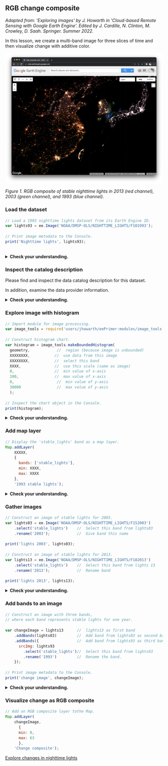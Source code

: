## RGB change composite    

_Adapted from: 'Exploring images' by J. Howarth in 'Cloud-based Remote Sensing with Google Earth Engine'. Edited by J. Cardille, N. Clinton, M. Crowley, D. Saah. Springer. Summer 2022._

In this lesson, we create a multi-band image for three slices of time and then visualize change with additive color.  

![RGB composite time](images/rgb_composite_time.png)

_Figure 1. RGB composite of stable nighttime lights in 2013 (red channel), 2003 (green channel), and 1993 (blue channel)._    

### Load the dataset

```js
// Load a 1993 nighttime lights dataset from its Earth Engine ID.
var lights93 = ee.Image('NOAA/DMSP-OLS/NIGHTTIME_LIGHTS/F101993');

// Print image metadata to the Console.
print('Nighttime lights', lights93);
```
<br>
<details>
<summary><b>Check your understanding.</b></summary>
<br>
<li>How many <b>bands</b> does this image contain?</li>
<br>
<li>How does the <b>image extent</b> differ from the previous image we explored?
</details>

### Inspect the catalog description  

Please find and inspect the data catalog description for this dataset.  

In addition, examine the data provider information.  

<details>
<summary><b>Check your understanding.</b></summary>
<br>
<li>What is the <b>pixel scale</b> of this image?</li>
<br>
<li>How does the <b>avg_vis</b> band differ from the <b>stable_lights</b> band?
</details>

### Explore image with histogram  

```js
// Import module for image processing.
var image_tools = require('users/jhowarth/eePrimer:modules/image_tools.js');

// Construct histogram chart.
var histogram = image_tools.makeBoundedHistogram(
  geometry,            //  region (because image is unbounded)
  XXXXXXXX,           //  use data from this image
  XXXXXXXX,           //  select this band
  XXXX,               //  use this scale (same as image)
  0,                  //  min value of x-axis
  100,                //  max value of x-axis
  0,                   //  min value of y-axis
  30000                //  max value of y-axis
  );

// Inspect the chart object in the Console.
print(histogram);

```

<details>
<summary><b>Check your understanding.</b></summary>
<br>
<li>What does the histogram show you about the image data?</li>
</details>


### Add map layer  

```js
// Display the 'stable_lights' band as a map layer.
Map.addLayer(
    XXXXX,
    {
      bands: ['stable_lights'],
      min: XXXX,
      max: XXXX
    },
    '1993 stable lights');
```

<details>
<summary><b>Check your understanding.</b></summary>
<br>
<li>What happens if you increase the min or decrease the max values of the visualization parameters? Why? </li>
</details>

### Gather images  

```js
// Construct an image of stable lights for 2003.
var lights03 = ee.Image('NOAA/DMSP-OLS/NIGHTTIME_LIGHTS/F152003')
    .select('stable_lights')    //  Select this band from lights03
    .rename('2003');            //  Give band this name  

print('lights 2003', lights03);

// Construct an image of stable lights for 2013.
var lights13 = ee.Image('NOAA/DMSP-OLS/NIGHTTIME_LIGHTS/F182013')
    .select('stable_lights')    //  Select this band from lights 13
    .rename('2013');            //  Rename band

print('lights 2013', lights13);
```

<details>
<summary><b>Check your understanding.</b></summary>
<br>
<li>What did the <b>.rename()</b> function do?</li>  
<br>
<li>Please draw a <b>flow chart</b> that depicts how we processed each image.</li>
</details>

### Add bands to an image

```js
// Construct an image with three bands,
// where each band represents stable lights for one year.

var changeImage = lights13      //  lights13 as first band
    .addBands(lights03)         //  Add band from lights03 as second band
    .addBands({                 //  Add band from lights93 as third band
      srcImg: lights93          
        .select('stable_lights')//  Select this band from lights93
        .rename('1993')         //  Rename the band.
    });

// Print image metadata to the Console.
print('change image', changeImage);
```

<details>
<summary><b>Check your understanding.</b></summary>
<br>
<li>How many bands does <b>changeImage</b> contain,  what are they named, and what is their sequence?</li>  
<br>
<li>Please draw a <b>flow chart</b> that depicts how we produced <b>changeImage</b>.</li>
</details>

### Visualize change as RGB composite  

```js
// Add an RGB composite layer tothe Map.
Map.addLayer(
    changeImage,
      {
      min: 0,
      max: 63
      },
    'Change composite');

```

[Explore changes in nighttime lights](../articles/rgbLights/lights.md)
